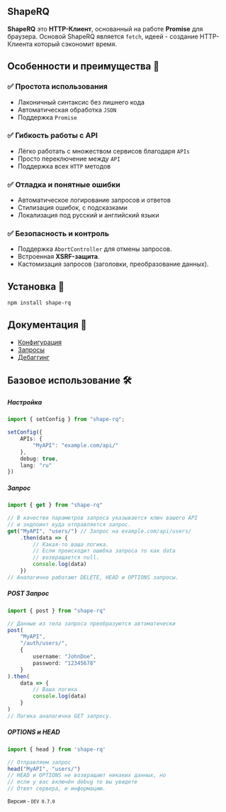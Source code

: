 ShapeRQ
---
**ShapeRQ** это **HTTP-Клиент**, основанный на работе **Promise** для браузера. 
Основой ShapeRQ является `fetch`, идеей - создание HTTP-Клиента который сэкономит время.
## Особенности и преимущества 🚀
### ✅ Простота использования
- Лаконичный синтаксис без лишнего кода
- Автоматическая обработка `JSON`
- Поддержка `Promise`
### ✅ Гибкость работы с API
- Лёгко работать с множеством сервисов благодаря `APIs`
- Просто переключение между `API`
- Поддержка всех `HTTP` методов
### ✅ Отладка и понятные ошибки
- Автоматическое логирование запросов и ответов
- Стилизация ошибок, с подсказками
- Локализация под русский и английский языки
### ✅ Безопасность и контроль
- Поддержка `AbortController` для отмены запросов.
- Встроенная **XSRF-защита**.
- Кастомизация запросов (заголовки, преобразование данных).
## Установка 💾
```bash
npm install shape-rq
```
## Документация 🔗
- [Конфигурация](/docs/ru/Конфигурация.md)
- [Запросы](/docs/ru/Запросы.md)
- [Дебаггинг](/docs/ru/Дебаггинг.md)
## Базовое использование 🛠️

##### Настройка
```typescript
import { setConfig } from "shape-rq";
```
```typescript
setConfig({
    APIs: {
        "MyAPI": "example.com/api/"
    },
    debug: true,
    lang: "ru"
})
```
##### Запрос
```typescript
import { get } from "shape-rq"

// В качестве параметров запроса указывается ключ вашего API
// и эндпоинт куда отправляется запрос.
get("MyAPI", "users/") // Запрос на example.com/api/users/
    .then(data => {
        // Какая-то ваша логика.
        // Если происходит ошибка запроса то как data 
        // возвращается null.
        console.log(data)
    })
// Аналагично работают DELETE, HEAD и OPTIONS запросы.
```
##### POST Запрос
```typescript
import { post } from "shape-rq"

// Данные из тела запроса преобразуются автоматически
post(
    "MyAPI", 
    "/auth/users/",
    {
        username: "JohnDoe",
        password: "12345678"
    }
).then(
    data => {
        // Ваша логика
        console.log(data)
    }
)
// Логика аналагична GET запросу.
```
##### OPTIONS и HEAD
```typescript
import { head } from 'shape-rq'

// Отправляем запрос
head("MyAPI", "users/") 
// HEAD и OPTIONS не возвращают никаких данных, но 
// если у вас включён debug то вы увидете 
// Ответ сервера, и информацию.

```

<small>Версия - `DEV 0.7.0`</small>
